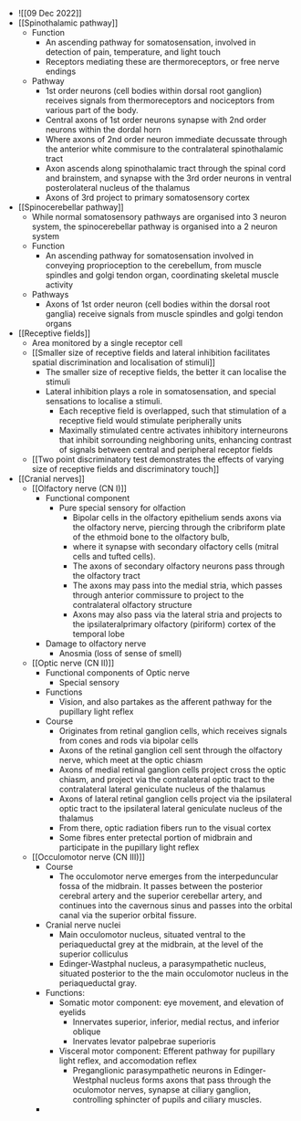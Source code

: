 - ![[09 Dec 2022]]
- [[Spinothalamic pathway]]
	- Function
		- An ascending pathway for somatosensation, involved in detection of pain, temperature, and light touch
		- Receptors mediating these are thermoreceptors, or free nerve endings
	- Pathway
		- 1st order neurons (cell bodies within dorsal root ganglion) receives signals from thermoreceptors and nociceptors from various part of the body.
		- Central axons of 1st order neurons synapse with 2nd order neurons within the dordal horn
		- Where axons of 2nd order neuron immediate decussate through the anterior white commisure to the contralateral spinothalamic tract
		- Axon ascends along spinothalamic tract through the spinal cord and brainstem, and synapse with the 3rd order neurons in ventral posterolateral nucleus of the thalamus
		- Axons of 3rd project to primary somatosensory cortex
- [[Spinocerebellar pathway]]
	- While normal somatosensory pathways are organised into 3 neuron system, the spinocerebellar pathway is organised into a 2 neuron system
	- Function
		- An ascending pathway for somatosensation involved in conveying proprioception to the cerebellum, from muscle spindles and golgi tendon organ, coordinating skeletal muscle activity
	- Pathways
		- Axons of 1st order neuron (cell bodies within the dorsal root ganglia) receive signals from muscle spindles and golgi tendon organs
- [[Receptive fields]]
	- Area monitored by a single receptor cell
	- [[Smaller size of receptive fields and lateral inhibition facilitates spatial discrimination and localisation of stimuli]]
		- The smaller size of receptive fields, the better it can localise the stimuli
		- Lateral inhibition plays a role in somatosensation, and special sensations to localise a stimuli.
			- Each receptive field is overlapped, such that stimulation of a receptive field would stimulate peripherally units
			- Maximally stimulated centre activates inhibitory interneurons that inhibit sorrounding neighboring units, enhancing contrast of signals between central and peripheral receptor fields
	- [[Two point discriminatory test demonstrates the effects of varying size of receptive fields and discriminatory touch]]
- [[Cranial nerves]]
	- [[Olfactory nerve (CN I)]]
		- Functional component
			- Pure special sensory for olfaction
				- Bipolar cells in the olfactory epithelium sends axons via the olfactory nerve, piercing through the cribriform plate of the ethmoid bone to the olfactory bulb,
				-  where it synapse with secondary olfactory cells (mitral cells and tufted cells).
				- The axons of secondary olfactory neurons pass through the olfactory tract
				- The axons may pass into the medial stria, which passes through anterior commissure to project to the contralateral olfactory structure
				- Axons may also pass via the lateral stria and projects to the ipsilateralprimary olfactory (piriform) cortex of the temporal lobe
		- Damage to olfactory nerve
			- Anosmia (loss of sense of smell)
	- [[Optic nerve (CN II)]]
		- Functional components of Optic nerve
			- Special sensory
		- Functions
			- Vision, and also partakes as the afferent pathway for the pupillary light reflex
		- Course
			- Originates from retinal ganglion cells, which receives signals from cones and rods via bipolar cells
			- Axons of the retinal ganglion cell sent through the olfactory nerve, which meet at the optic chiasm
			- Axons of medial retinal ganglion cells project cross the optic chiasm, and project via the contralateral optic tract to the contralateral lateral geniculate nucleus of the thalamus
			- Axons of lateral retinal ganglion cells project via the ipsilateral optic tract to the ipsilateral lateral geniculate nucleus of the thalamus
			- From there, optic radiation fibers run to the visual cortex
			- Some fibres enter pretectal portion of midbrain and participate in the pupillary light reflex
	- [[Occulomotor nerve (CN III)]]
		- Course
			- The occulomotor nerve emerges from the interpeduncular fossa of the midbrain. It passes between the posterior cerebral artery and the superior cerebellar artery, and continues into the cavernous sinus and passes into the orbital canal via the superior orbital fissure. 
		- Cranial nerve nuclei
			- Main occulomotor nucleus, situated ventral to the periaqueductal grey at the midbrain, at the level of the superior colliculus
			- Edinger-Wastphal nucleus, a parasympathetic nucleus, situated posterior to the the main occulomotor nucleus in the periaqueductal gray.
		- Functions:
			- Somatic motor component: eye movement, and elevation of eyelids
				- Innervates superior, inferior, medial rectus, and inferior oblique
				- Inervates levator palpebrae superioris
			- Visceral motor component: Efferent pathway for pupillary light reflex, and accomodation reflex
				- Preganglionic parasympathetic neurons in Edinger-Westphal nucleus forms axons that pass through the oculomotor nerves, synapse at ciliary ganglion, controlling sphincter of pupils and ciliary muscles.
		- 